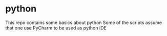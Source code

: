 # python
This repo contains some basics about python
Some of the scripts assume that one use PyCharm to be used as python IDE
